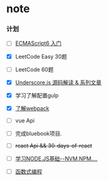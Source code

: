 # note

### 计划

- [ ] [ECMAScript6 入门](http://es6.ruanyifeng.com/)  
- [x] LeetCode Easy 30题 
- [ ] LeetCode 60题 
- [x] [Underscore.js 源码解读 & 系列文章](https://github.com/hanzichi/underscore-analysis)  
- [x] 学习了解配置gulp
- [x] [了解webpack](https://doc.webpack-china.org/)
- [ ] vue Api
- [ ] 完成bluebook项目.
- [ ] ~~react Api && 30-days-of-react~~
- [ ] [学习NODE.JS基础--NVM,NPM....](https://github.com/alsotang/node-lessons)
- [ ] [函数式编程](https://segmentfault.com/t/%E5%87%BD%E6%95%B0%E5%BC%8F%E7%BC%96%E7%A8%8B/blogs)


